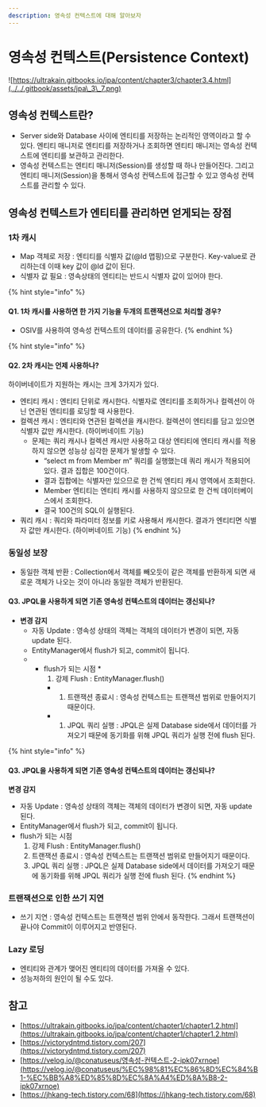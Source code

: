 ```yaml
---
description: 영속성 컨텍스트에 대해 알아보자
---
```


# 영속성 컨텍스트(Persistence Context)

![https://ultrakain.gitbooks.io/jpa/content/chapter3/chapter3.4.html](../../.gitbook/assets/jpa\_3\_7.png)

## 영속성 컨텍스트란?

* Server side와 Database 사이에 엔티티를 저장하는 논리적인 영역이라고 할 수 있다. 엔티티 매니저로 엔티티를 저장하거나 조회하면 엔티티 매니저는 영속성 컨텍스트에 엔티티를 보관하고 관리한다.
* 영속성 컨텍스트는 엔티티 매니저(Session)를 생성할 때 하나 만들어진다. 그리고 엔티티 매니저(Session)을 통해서 영속성 컨텍스트에 접근할 수 있고 영속성 컨텍스트를 관리할 수 있다.

## **영속성 컨텍스트가 엔티티를 관리하면 얻게되는 장점**

### **1차 캐시**

* Map 객체로 저장 : 엔티티를 식별자 값(@Id 맵핑)으로 구분한다. Key-value로 관리하는데 이때 key 값이 @Id 값이 된다.
* 식별자 값 필요 : 영속상태의 엔티티는 반드시 식별자 값이 있어야 한다.

{% hint style="info" %}
#### Q1. 1차 캐시를 사용하면 한 가지 기능을 두개의 트랜잭션으로 처리할 경우?

* OSIV를 사용하여 영속성 컨텍스트의 데이터를 공유한다.
{% endhint %}

{% hint style="info" %}
#### Q2. 2차 캐시는 언제 사용하나?

하이버네이트가 지원하는 캐시는 크게 3가지가 있다.

* 엔티티 캐시 : 엔티티 단위로 캐시한다. 식별자로 엔티티를 조회하거나 컬렉션이 아닌 연관된 엔티티를 로딩할 때 사용한다.
* 컬렉션 캐시 : 엔티티와 연관된 컬렉션을 캐시한다. 컬렉션이 엔티티를 담고 있으면 식별자 값만 캐시한다. (하이버네이트 기능)
  * 문제는 쿼리 캐시나 컬렉션 캐시만 사용하고 대상 엔티티에 엔티티 캐시를 적용하지 않으면 성능상 심각한 문제가 발생할 수 있다.
    * “select m from Member m” 쿼리를 실행했는데 쿼리 캐시가 적용되어 있다. 결과 집합은 100건이다.
    * 결과 집합에는 식별자만 있으므로 한 건씩 엔티티 캐시 영역에서 조회한다.
    * Member 엔티티는 엔티티 캐시를 사용하지 않으므로 한 건씩 데이터베이스에서 조회한다.
    * 결국 100건의 SQL이 실행된다.
* 쿼리 캐시 : 쿼리와 파라미터 정보를 키로 사용해서 캐시한다. 결과가 엔티티면 식별자 값만 캐시한다. (하이버네이트 기능)
{% endhint %}

### **동일성 보장**

* 동일한 객체 반환 : Collection에서 객체를 빼오듯이 같은 객체를 반환하게 되면 새로운 객체가 나오는 것이 아니라 동일한 객체가 반환된다.

#### Q3. JPQL을 사용하게 되면 기존 영속성 컨텍스트의 데이터는 갱신되나?

* **변경 감지**
  * 자동 Update : 영속성 상태의 객체는 객체의 데이터가 변경이 되면, 자동 update 된다.
  * EntityManager에서 flush가 되고, commit이 됩니다.
  *
    * flush가 되는 시점
      *
        1. 강제 Flush : EntityManager.flush()
      *
        1. 트랜잭션 종료시 : 영속성 컨텍스트는 트랜잭션 범위로 만들어지기 때문이다.
      *
        1. JPQL 쿼리 실행 : JPQL은 실제 Database side에서 데이터를 가져오기 때문에 동기화를 위해 JPQL 쿼리가 실행 전에 flush 된다.

{% hint style="info" %}
#### Q3. JPQL을 사용하게 되면 기존 영속성 컨텍스트의 데이터는 갱신되나?

**변경 감지**

* 자동 Update : 영속성 상태의 객체는 객체의 데이터가 변경이 되면, 자동 update 된다.
* EntityManager에서 flush가 되고, commit이 됩니다.
* flush가 되는 시점
  1. 강제 Flush : EntityManager.flush()
  2. 트랜잭션 종료시 : 영속성 컨텍스트는 트랜잭션 범위로 만들어지기 때문이다.
  3. JPQL 쿼리 실행 : JPQL은 실제 Database side에서 데이터를 가져오기 때문에 동기화를 위해 JPQL 쿼리가 실행 전에 flush 된다.
{% endhint %}

### **트랜잭션으로 인한 쓰기 지연**

* 쓰기 지연 : 영속성 컨텍스트는 트랜잭션 범위 안에서 동작한다. 그래서 트랜잭션이 끝나야 Commit이 이루어지고 반영된다.

### **Lazy 로딩**

* 엔티티와 관계가 맺어진 엔티티의 데이터를 가져올 수 있다.
* 성능저하의 원인이 될 수도 있다.

## 참고

* [https://ultrakain.gitbooks.io/jpa/content/chapter1/chapter1.2.html](https://ultrakain.gitbooks.io/jpa/content/chapter1/chapter1.2.html)
* [https://victorydntmd.tistory.com/207](https://victorydntmd.tistory.com/207)
* [https://velog.io/@conatuseus/영속성-컨텍스트-2-ipk07xrnoe](https://velog.io/@conatuseus/%EC%98%81%EC%86%8D%EC%84%B1-%EC%BB%A8%ED%85%8D%EC%8A%A4%ED%8A%B8-2-ipk07xrnoe)
* [https://jhkang-tech.tistory.com/68](https://jhkang-tech.tistory.com/68)
